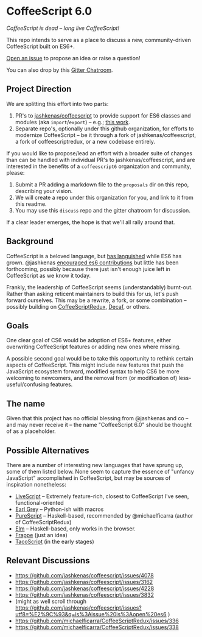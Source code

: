 # CoffeeScript 6.0
*CoffeeScript is dead – long live CoffeeScript!*

This repo intends to serve as a place to discuss a new, community-driven CoffeeScript built on ES6+. 

[Open an issue](https://github.com/coffeescript6/discuss/issues/new) to propose an idea or raise a question!

You can also drop by this [Gitter Chatroom](https://gitter.im/csnext/Lobby).

## Project Direction

We are splitting this effort into two parts: 

1. PR's to [jashkenas/coffeescript](http://github.com/jashkenas/coffeescript) to provide support for ES6 classes and modules (aka `import`/`export`) – e.g.; [this work](https://github.com/jashkenas/coffeescript/compare/master...GeoffreyBooth:import-export?expand=1).
2. Separate repo's, optionally under this github organization, for efforts to modernize CoffeeScript – be it through a fork of jashkenas/coffeescript, a fork of coffeescriptredux, or a new codebase entirely. 

If you would like to propose/lead an effort with a broader suite of changes than can be handled with individual PR's to jashkenas/coffeescript, and are interested in the benefits of a `coffeescript6` organization and community, please:

1. Submit a PR adding a markdown file to the `proposals` dir on this repo, describing your vision.
2. We will create a repo under this organization for you, and link to it from this readme.
3. You may use this `discuss` repo and the gitter chatroom for discussion. 

If a clear leader emerges, the hope is that we'll all rally around that.

## Background

CoffeeScript is a beloved language, but [has languished](https://github.com/jashkenas/coffeescript/issues/4078#issuecomment-231246672) while ES6 has grown. 
@jashkenas [encouraged es6 contributions](https://github.com/jashkenas/coffeescript/issues/4078#issuecomment-177468643) but little has been forthcoming, possibly because there just isn't enough juice left in CoffeeScript as we know it today. 

Frankly, the leadership of CoffeeScript seems (understandably) burnt-out. Rather than asking reticent maintainers to build this for us, let's push forward ourselves. This may be a rewrite, a fork, or some combination – possibly building on [CoffeeScriptRedux](https://github.com/michaelficarra/CoffeeScriptRedux), [Decaf](https://github.com/rainforestapp/decaf/), or others.


## Goals

One clear goal of CS6 would be adoption of ES6+ features, either overwriting CoffeeScript features or adding new ones where missing. 

A possible second goal would be to take this opportunity to rethink certain aspects of CoffeeScript. This might include new features that push the JavaScript ecosystem forward, modified syntax to help CS6 be more welcoming to newcomers, and the removal from (or modification of) less-useful/confusing features.


## The name
Given that this project has no official blessing from @jashkenas and co – and may never receive it – the name "CoffeeScript 6.0" should be thought of as a placeholder. 


## Possible Alternatives
There are a number of interesting new languages that have sprung up, some of them listed below. None seem to capture the essence of "unfancy JavaScript" accomplished in CoffeeScript, but may be sources of inspiration nonetheless:

- [LiveScript](http://livescript.net/) – Extremely feature-rich, closest to CoffeeScript I've seen, functional-oriented
- [Earl Grey](http://www.earl-grey.io/) – Python-ish with macros
- [PureScript](http://www.purescript.org/) – Haskell-based, recommended by @michaelficarra (author of CoffeeScriptRedux)
- [Elm](http://elm-lang.org/) – Haskell-based, only works in the browser.
- [Frappe](https://github.com/lydell/frappe) (just an idea)
- [TacoScript](https://github.com/forivall/tacoscript) (in the early stages)


## Relevant Discussions
- https://github.com/jashkenas/coffeescript/issues/4078
- https://github.com/jashkenas/coffeescript/issues/3162
- https://github.com/jashkenas/coffeescript/issues/4228
- https://github.com/jashkenas/coffeescript/issues/3832
- (might as well scroll through https://github.com/jashkenas/coffeescript/issues?utf8=%E2%9C%93&q=is%3Aissue%20is%3Aopen%20es6 )
- https://github.com/michaelficarra/CoffeeScriptRedux/issues/336
- https://github.com/michaelficarra/CoffeeScriptRedux/issues/338
